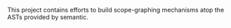 This project contains efforts to build scope-graphing mechanisms atop the ASTs provided by semantic.

